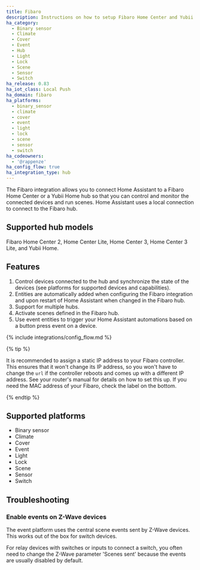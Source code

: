 ```yaml
---
title: Fibaro
description: Instructions on how to setup Fibaro Home Center and Yubii Home within Home Assistant.
ha_category:
  - Binary sensor
  - Climate
  - Cover
  - Event
  - Hub
  - Light
  - Lock
  - Scene
  - Sensor
  - Switch
ha_release: 0.83
ha_iot_class: Local Push
ha_domain: fibaro
ha_platforms:
  - binary_sensor
  - climate
  - cover
  - event
  - light
  - lock
  - scene
  - sensor
  - switch
ha_codeowners:
  - '@rappenze'
ha_config_flow: true
ha_integration_type: hub
---
```


The Fibaro integration allows you to connect Home Assistant to a Fibaro Home Center or a Yubii Home hub so that you can control and monitor the connected devices and run scenes. Home Assistant uses a local connection to connect to the Fibaro hub.

## Supported hub models

Fibaro Home Center 2, Home Center Lite, Home Center 3, Home Center 3 Lite, and Yubii Home.

## Features

1. Control devices connected to the hub and synchronize the state of the devices (see platforms for supported devices and capabilities).
2. Entities are automatically added when configuring the Fibaro integration and upon restart of Home Assistant when changed in the Fibaro hub.
3. Support for multiple hubs.
4. Activate scenes defined in the Fibaro hub.
5. Use event entities to trigger your Home Assistant automations based on a button press event on a device.

{% include integrations/config_flow.md %} 

{% tip %}

It is recommended to assign a static IP address to your Fibaro controller. This ensures that it won't change its IP address, so you won't have to change the `url` if the controller reboots and comes up with a different IP address. See your router's manual for details on how to set this up. If you need the MAC address of your Fibaro, check the label on the bottom.

{% endtip %}

## Supported platforms

- Binary sensor
- Climate
- Cover
- Event
- Light
- Lock
- Scene
- Sensor
- Switch

## Troubleshooting

### Enable events on Z-Wave devices

The event platform uses the central scene events sent by Z-Wave devices.
This works out of the box for switch devices.

For relay devices with switches or inputs to connect a switch, you often need to change the Z-Wave parameter 'Scenes sent' because the events are usually disabled by default.
